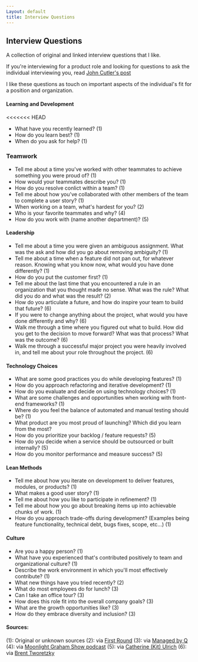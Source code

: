 ```yaml
---
Layout: default
title: Interview Questions
---
```


## Interview Questions

A collection of original and linked interview questions that I like.

If you're interviewing for a product role and looking for questions to ask the individual interviewing you, read [John Cutler's post](https://medium.com/@johnpcutler/21-questions-for-your-pm-role-interviewer-70827b21a85 "John Cutler's 21 Questions for your PM Role Interviewer")

I like these questions as touch on important aspects of the individual's fit for a position and organization. 


#### Learning and Development
<<<<<<< HEAD
* What have you recently learned? (1) 
* How do you learn best? (1) 
* When do you ask for help? (1) 

### Teamwork
* Tell me about a time you've worked with other teammates to achieve something you were proud of? (1) 
* How would your teammates describe you? (1) 
* How do you resolve conlict within a team? (1) 
* Tell me about how you've collaborated with other members of the team to complete a user story? (1) 
* When working on a team, what's hardest for you? (2)
* Who is your favorite teammates and why? (4)
* How do you work with (name another department)? (5)

#### Leadership
* Tell me about a time you were given an ambiguous assignment. What was the ask and how did you go about removing ambiguity? (1) 
* Tell me about a time when a feature did not pan out, for whatever reason. Knowing what you know now, what would you have done differently? (1) 
* How do you put the customer first? (1) 
* Tell me about the last time that you encountered a rule in an organization that you thought made no sense. What was the rule? What did you do and what was the result? (2) 
* How do you articulate a future, and how do inspire your team to build that future? (6)
* If you were to change anything about the project, what would you have done differently and why? (6)
* Walk me through a time where you figured out what to build. How did you get to the decision to move forward? What was that process? What was the outcome? (6)
* Walk me through a successful major project you were heavily involved in, and tell me about your role throughout the project. (6)

#### Technology Choices
* What are some good practices you do while developing features? (1) 
* How do you approach refactoring and iterative development? (1) 
* How do you evaluate and decide on using technology choices? (1) 
* What are some challenges and opportunities when working with front-end frameworks? (1) 
* Where do you feel the balance of automated and manual testing should be? (1) 
* What product are you most proud of launching? Which did you learn from the most?
* How do you prioritize your backlog / feature requests? (5)
* How do you decide when a service should be outsourced or built internally? (5)
* How do you monitor performance and measure success? (5)

#### Lean Methods
* Tell me about how you iterate on development to deliver features, modules, or products? (1) 
* What makes a good user story? (1) 
* Tell me about how you like to participate in refinement? (1) 
* Tell me about how you go about breaking items up into achievable chunks of work. (1)  
* How do you approach trade-offs during development? (Examples being feature functionality, technical debt, bugs fixes, scope, etc...) (1) 


#### Culture
* Are you a happy person? (1) 
* What have you experienced that's contributed positively to team and organizational culture? (1)  
* Describe the work environment in which you'll most effectively contribute? (1) 
* What new things have you tried recently? (2)
* What do most employees do for lunch? (3) 
* Can I take an office tour? (3)
* How does this role fit into the overall company goals? (3)
* What are the growth opportunities like? (3)
* How do they embrace diversity and inclusion? (3)


#### Sources:
(1): Original or unknown sources
(2): via [First Round](http://firstround.com/review/the-best-interview-questions-weve-ever-published/ "via First Round")
(3): via [Managed by Q](https://allhands.managedbyq.com/article/eight-interview-questions-to-understand-company-culture "via Managed by Q")
(4): via [Moonlight Graham Show podcast](https://www.moonlightgrahamshow.com "via Moonlight Graham Show")
(5): via [Catherine (Kit) Ulrich](https://hackernoon.com/interview-questions-for-the-6-types-of-product-managers-586f09a17fff "via Catherine (Kit) Ulrich")
(6): via [Brent Tworetzky](https://medium.com/pminsider/interviewing-product-managers-94fbe6971600 "via Brent Tworetzky")
